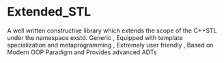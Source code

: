 # Extended_STL
A well written constructive library which extends the scope of the C++STL under the namespace exstd. Generic , Equipped with template specialization and metaprogramming , Extremely user friendly , Based on Modern OOP Paradigm and Provides advanced ADTs
